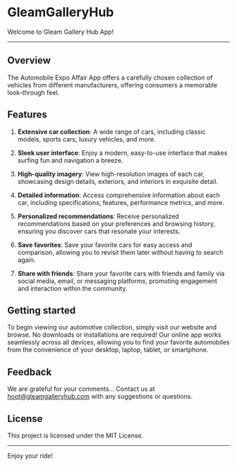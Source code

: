 # GleamGalleryHub

Welcome to Gleam Gallery Hub App!

---

## Overview

The Automobile Expo Affair App offers a carefully chosen collection of vehicles from different manufacturers, offering consumers a memorable look-through feel.

## Features

1. **Extensive car collection**: A wide range of cars, including classic models, sports cars, luxury vehicles, and more.
   
2. **Sleek user interface**: Enjoy a modern, easy-to-use interface that makes surfing fun and navigation a breeze.
 
3. **High-quality imagery**: View high-resolution images of each car, showcasing design details, exteriors, and interiors in exquisite detail.
 
4. **Detailed information**: Access comprehensive information about each car, including specifications, features, performance metrics, and more.
   
5. **Personalized recommendations**: Receive personalized recommendations based on your preferences and browsing history, ensuring you discover cars that resonate your interests.
   
6. **Save favorites**: Save your favorite cars for easy access and comparison, allowing you to revisit them later without having to search again.
   
7. **Share with friends**: Share your favorite cars with friends and family via social media, email, or messaging platforms, promoting engagement and interaction within the community.

## Getting started

To begin viewing our automotive collection, simply visit our website and browse. No downloads or installations are required! Our online app works seamlessly across all devices, allowing you to find your favorite automobiles from the convenience of your desktop, laptop, tablet, or smartphone.

## Feedback

We are grateful for your comments… Contact us at hoot@gleamgalleryhub.com with any suggestions or questions.

## License

This project is licensed under the MIT License.


---

Enjoy your ride!

